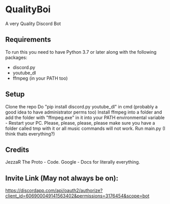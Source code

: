 # QualityBoi
A very Quality Discord Bot

## Requirements  
To run this you need to have Python 3.7 or later along with the following packages:
- discord.py
- youtube_dl
- ffmpeg (in your PATH too)

## Setup
Clone the repo 
Do "pip install discord.py youtube_dl" in cmd (probably a good idea to have administrator perms too)
Install ffmpeg into a folder and add the folder with "ffmpeg.exe" in it into your PATH environmental variable - Restart your PC.
Please, please, please, please make sure you have a folder called tmp with it or all music commands will not work.
Run main.py (I think thats everything?)

## Credits
JezzaR The Proto - Code.
Google - Docs for literally everything.

## Invite Link (May not always be on): 
https://discordapp.com/api/oauth2/authorize?client_id=606900049141563402&permissions=3176454&scope=bot
